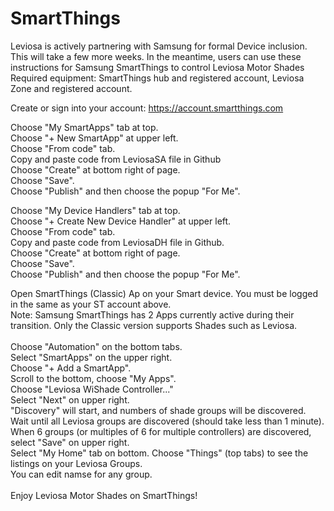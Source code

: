 # SmartThings
Leviosa is actively partnering with Samsung for formal Device inclusion.  This will take a few more weeks.  In the meantime, users can use these instructions for Samsung SmartThings to control Leviosa Motor Shades<br>
Required equipment:  SmartThings hub and registered account, Leviosa Zone and registered account.<br>

Create or sign into your account:
https://account.smartthings.com

Choose "My SmartApps" tab at top. <br>
Choose "+ New SmartApp" at upper left.<br>
Choose "From code" tab.<br>
Copy and paste code from LeviosaSA file in Github<br>
Choose "Create" at bottom right of page.<br>
Choose "Save".<br>
Choose "Publish" and then choose the popup "For Me".<br>

Choose "My Device Handlers" tab at top.<br>
Choose "+ Create New Device Handler" at upper left.<br>
Choose "From code" tab.<br>
Copy and paste code from LeviosaDH file in Github.<br>
Choose "Create" at bottom right of page.<br>
Choose "Save".<br>
Choose "Publish" and then choose the popup "For Me".<br>

Open SmartThings (Classic) Ap on your Smart device.  You must be logged in the same as your ST account above.<br>
Note:  Samsung SmartThings has 2 Apps currently active during their transition.  Only the Classic version supports Shades such as Leviosa.<br><br>
Choose "Automation" on the bottom tabs.<br>
Select "SmartApps" on the upper right.<br>
Choose "+ Add a SmartApp".<br>
Scroll to the bottom, choose "My Apps".<br>
Choose "Leviosa WiShade Controller..."<br>
Select "Next" on upper right.<br>
"Discovery" will start, and numbers of shade groups will be discovered.  Wait until all Leviosa groups are discovered (should take less than 1 minute).<br>
When 6 groups (or multiples of 6 for multiple controllers) are discovered, select "Save" on upper right.<br>
Select "My Home" tab on bottom.  Choose "Things" (top tabs) to see the listings on your Leviosa Groups.<br>
You can edit namse for any group.<br><br>
Enjoy Leviosa Motor Shades on SmartThings!<br>
